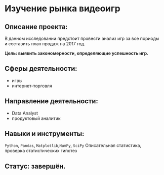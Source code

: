 #  Изучение рынка видеоигр
## Описание проекта:

В данном исследовании предстоит провести анализ игр за все пориоды и составить план продаж на 2017 год.

**Цель: выявить закономерности, определяющие успешность игр.**

## Сферы деятельности:
- игры
- интернет-торговля
## Направление деятельности:
- Data Analyst
- продуктовый аналитик
## Навыки и инструменты:
`Python`, `Pandas`, `Matplotlib`,`NumPy`, `SciPy` Описательная статистика, проверка статистических гипотез
## Статус: завершён.